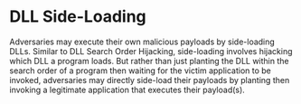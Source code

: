 # DLL Side-Loading

Adversaries may execute their own malicious payloads by side-loading DLLs. Similar to DLL Search Order Hijacking, side-loading involves hijacking which DLL a program loads. But rather than just planting the DLL within the search order of a program then waiting for the victim application to be invoked, adversaries may directly side-load their payloads by planting then invoking a legitimate application that executes their payload(s).
